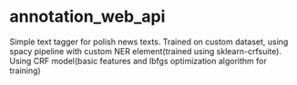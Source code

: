 # annotation_web_api
Simple text tagger for polish news texts. Trained on custom dataset, using spacy pipeline with custom NER element(trained using sklearn-crfsuite). Using CRF model(basic features and lbfgs optimization algorithm for training)
